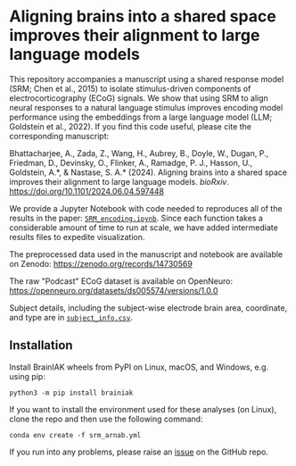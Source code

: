 # Aligning brains into a shared space improves their alignment to large language models

This repository accompanies a manuscript using a shared response model (SRM; Chen et al., 2015) to isolate stimulus-driven components of electrocorticography (ECoG) signals. We show that using SRM to align neural responses to a natural language stimulus improves encoding model performance using the embeddings from a large language model (LLM; Goldstein et al., 2022). If you find this code useful, please cite the corresponding manuscript:

Bhattacharjee, A., Zada, Z., Wang, H., Aubrey, B., Doyle, W., Dugan, P., Friedman, D., Devinsky, O., Flinker, A., Ramadge, P. J., Hasson, U., Goldstein, A.\*, & Nastase, S. A.\* (2024). Aligning brains into a shared space improves their alignment to large language models. *bioRxiv*. https://doi.org/10.1101/2024.06.04.597448

We provide a Jupyter Notebook with code needed to reproduces all of the results in the paper: [`SRM_encoding.ipynb`](https://github.com/snastase/SRM-Encoding/blob/main/SRM_encoding.ipynb). Since each function takes a considerable amount of time to run at scale, we have added intermediate results files to expedite visualization. 

The preprocessed data used in the manuscript and notebook are available on Zenodo: https://zenodo.org/records/14730569

The raw "Podcast" ECoG dataset is available on OpenNeuro: https://openneuro.org/datasets/ds005574/versions/1.0.0

Subject details, including the subject-wise electrode brain area, coordinate, and type are in [`subject_info.csv`](https://github.com/snastase/SRM-Encoding/blob/main/subject_info.csv).

## Installation

Install BrainIAK wheels from PyPI on Linux, macOS, and Windows, e.g. using pip:

`python3 -m pip install brainiak`

If you want to install the environment used for these analyses (on Linux), clone the repo and then use the following command:

`conda env create -f srm_arnab.yml`

If you run into any problems, please raise an [issue](https://github.com/pritamarnab/SRM-Encoding/issues) on the GitHub repo.
